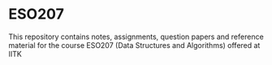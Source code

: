 # ESO207
This repository contains notes, assignments, question papers and reference material for the course ESO207 (Data Structures and Algorithms) offered at IITK
